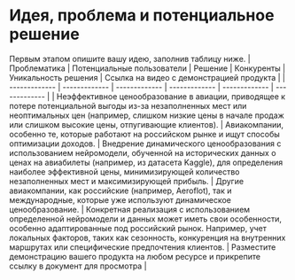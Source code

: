 # Идея, проблема и потенциальное решение

Первым этапом опишите вашу идею, заполнив таблицу ниже. 
| Проблематика | Потенциальные пользователи | Решение | Конкуренты | Уникальность решения | Ссылка на видео с демонстрацией продукта |
| ------------- | ------------- | ------------- | ------------- | ------------- |  ------------- |
| Неэффективное ценообразование в авиации, приводящее к потере потенциальной выгоды из-за незаполненных мест или неоптимальных цен (например, слишком низкие цены в начале продаж или слишком высокие цены, отпугивающие клиентов). | Авиакомпании, особенно те, которые работают на российском рынке и ищут способы оптимизации доходов.  | Внедрение динамического ценообразования с использованием нейромодели, обученной на исторических данных о ценах на авиабилеты (например, из датасета Kaggle), для определения наиболее эффективной цены, минимизирующей количество незаполненных мест и максимизирующей прибыль. | Другие авиакомпании, как российские (например, Aeroflot), так и международные, которые уже используют динамическое ценообразование. | Конкретная реализация с использованием определенной нейромодели и данных может иметь свои особенности, особенно адаптированные под российский рынок. Например, учет локальных факторов, таких как сезонность, конкуренция на внутренних маршрутах или специфические предпочтения клиентов.  | Разместите демонстрацию вашего продукта на любом ресурсе и прикрепите ссылку в документ для просмотра | 

